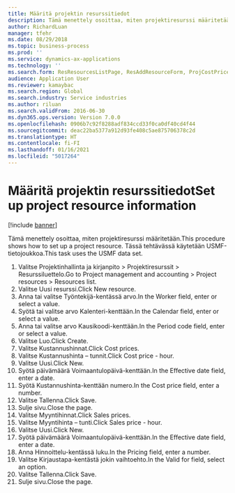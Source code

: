```yaml
---
title: Määritä projektin resurssitiedot
description: Tämä menettely osoittaa, miten projektiresurssi määritetään.
author: RichardLuan
manager: tfehr
ms.date: 08/29/2018
ms.topic: business-process
ms.prod: ''
ms.service: dynamics-ax-applications
ms.technology: ''
ms.search.form: ResResourcesListPage, ResAddResourceForm, ProjCostPriceHour, ProjSalesPriceHour
audience: Application User
ms.reviewer: kamaybac
ms.search.region: Global
ms.search.industry: Service industries
ms.author: riluan
ms.search.validFrom: 2016-06-30
ms.dyn365.ops.version: Version 7.0.0
ms.openlocfilehash: 0906b7c92f8288adf834ccd33f0ca0df40cd4f44
ms.sourcegitcommit: deac22ba5377a912d93fe408c5ae875706378c2d
ms.translationtype: HT
ms.contentlocale: fi-FI
ms.lasthandoff: 01/16/2021
ms.locfileid: "5017264"
---
```

# <a name="set-up-project-resource-information"></a><span data-ttu-id="3a89f-103">Määritä projektin resurssitiedot</span><span class="sxs-lookup"><span data-stu-id="3a89f-103">Set up project resource information</span></span>

[!include [banner](../../includes/banner.md)]

<span data-ttu-id="3a89f-104">Tämä menettely osoittaa, miten projektiresurssi määritetään.</span><span class="sxs-lookup"><span data-stu-id="3a89f-104">This procedure shows how to set up a project resource.</span></span> <span data-ttu-id="3a89f-105">Tässä tehtävässä käytetään USMF-tietojoukkoa.</span><span class="sxs-lookup"><span data-stu-id="3a89f-105">This task uses the USMF data set.</span></span>

1. <span data-ttu-id="3a89f-106">Valitse Projektinhallinta ja kirjanpito > Projektiresurssit > Resurssiluettelo.</span><span class="sxs-lookup"><span data-stu-id="3a89f-106">Go to Project management and accounting > Project resources > Resources list.</span></span>
2. <span data-ttu-id="3a89f-107">Valitse Uusi resurssi.</span><span class="sxs-lookup"><span data-stu-id="3a89f-107">Click New resource.</span></span>
3. <span data-ttu-id="3a89f-108">Anna tai valitse Työntekijä-kentässä arvo.</span><span class="sxs-lookup"><span data-stu-id="3a89f-108">In the Worker field, enter or select a value.</span></span>
4. <span data-ttu-id="3a89f-109">Syötä tai valitse arvo Kalenteri-kenttään.</span><span class="sxs-lookup"><span data-stu-id="3a89f-109">In the Calendar field, enter or select a value.</span></span>
5. <span data-ttu-id="3a89f-110">Anna tai valitse arvo Kausikoodi-kenttään.</span><span class="sxs-lookup"><span data-stu-id="3a89f-110">In the Period code field, enter or select a value.</span></span>
6. <span data-ttu-id="3a89f-111">Valitse Luo.</span><span class="sxs-lookup"><span data-stu-id="3a89f-111">Click Create.</span></span>
7. <span data-ttu-id="3a89f-112">Valitse Kustannushinnat.</span><span class="sxs-lookup"><span data-stu-id="3a89f-112">Click Cost prices.</span></span>
8. <span data-ttu-id="3a89f-113">Valitse Kustannushinta – tunnit.</span><span class="sxs-lookup"><span data-stu-id="3a89f-113">Click Cost price - hour.</span></span>
9. <span data-ttu-id="3a89f-114">Valitse Uusi.</span><span class="sxs-lookup"><span data-stu-id="3a89f-114">Click New.</span></span>
10. <span data-ttu-id="3a89f-115">Syötä päivämäärä Voimaantulopäivä-kenttään.</span><span class="sxs-lookup"><span data-stu-id="3a89f-115">In the Effective date field, enter a date.</span></span>
11. <span data-ttu-id="3a89f-116">Syötä Kustannushinta-kenttään numero.</span><span class="sxs-lookup"><span data-stu-id="3a89f-116">In the Cost price field, enter a number.</span></span>
12. <span data-ttu-id="3a89f-117">Valitse Tallenna.</span><span class="sxs-lookup"><span data-stu-id="3a89f-117">Click Save.</span></span>
13. <span data-ttu-id="3a89f-118">Sulje sivu.</span><span class="sxs-lookup"><span data-stu-id="3a89f-118">Close the page.</span></span>
14. <span data-ttu-id="3a89f-119">Valitse Myyntihinnat.</span><span class="sxs-lookup"><span data-stu-id="3a89f-119">Click Sales prices.</span></span>
15. <span data-ttu-id="3a89f-120">Valitse Myyntihinta – tunti.</span><span class="sxs-lookup"><span data-stu-id="3a89f-120">Click Sales price - hour.</span></span>
16. <span data-ttu-id="3a89f-121">Valitse Uusi.</span><span class="sxs-lookup"><span data-stu-id="3a89f-121">Click New.</span></span>
17. <span data-ttu-id="3a89f-122">Syötä päivämäärä Voimaantulopäivä-kenttään.</span><span class="sxs-lookup"><span data-stu-id="3a89f-122">In the Effective date field, enter a date.</span></span>
18. <span data-ttu-id="3a89f-123">Anna Hinnoittelu-kentässä luku.</span><span class="sxs-lookup"><span data-stu-id="3a89f-123">In the Pricing field, enter a number.</span></span>
19. <span data-ttu-id="3a89f-124">Valitse Kirjaustapa-kentästä jokin vaihtoehto.</span><span class="sxs-lookup"><span data-stu-id="3a89f-124">In the Valid for field, select an option.</span></span>
20. <span data-ttu-id="3a89f-125">Valitse Tallenna.</span><span class="sxs-lookup"><span data-stu-id="3a89f-125">Click Save.</span></span>
21. <span data-ttu-id="3a89f-126">Sulje sivu.</span><span class="sxs-lookup"><span data-stu-id="3a89f-126">Close the page.</span></span>

